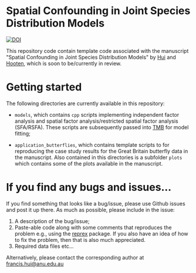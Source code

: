 # Spatial Confounding in Joint Species Distribution Models

<!-- badges: start -->

[![DOI](https://zenodo.org/badge/DOI/10.5281/zenodo.10460433.svg)](https://doi.org/10.5281/zenodo.10460433)

<!-- badges: end -->

This repository code contain template code associated with the manuscript "Spatial Confounding in Joint Species Distribution Models" by [Hui](https://francishui.netlify.app/) and [Hooten](https://stat.utexas.edu/directory/mevin-hooten), which is soon to be/currently in review.


# Getting started

The following directories are currently available in this repository:

-   `models`, which contains `cpp` scripts implementing independent factor analysis and spatial factor analysis/restricted spatial factor analysis (SFA/RSFA). These scripts are subsequently passed into [TMB](https://cran.r-project.org/web/packages/TMB/index.html) for model fitting;

-   `application_butterflies`, which contains template scripts to for reproducing the case study results for the Great Britain butterfly data in the manuscript. Also contained in this directories is a subfolder `plots` which contains some of the plots available in the manuscript.


# If you find any bugs and issues...

If you find something that looks like a bug/issue, please use Github issues and post it up there. As much as possible, please include in the issue:

1.  A description of the bug/issue;
2.  Paste-able code along with some comments that reproduces the problem e.g., using the [reprex](https://cran.r-project.org/web/packages/reprex/index.html) package. If you also have an idea of how to fix the problem, then that is also much appreciated.
3.  Required data files etc...

Alternatively, please contact the corresponding author at [francis.hui\@anu.edu.au](mailto:francis.hui@anu.edu.au)
